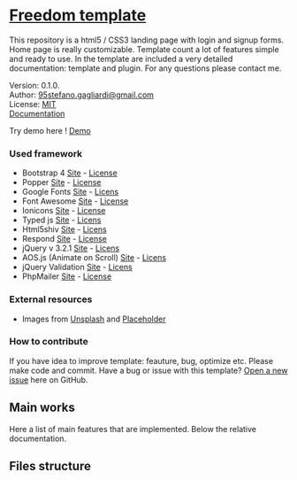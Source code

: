 # [Freedom template](http://spola.net/freedom)
This repository is a html5 / CSS3 landing page with login and signup forms. Home page is really customizable. Template count a lot of features simple and ready to use. In the template are included a very detailed documentation: template and plugin. For any questions please contact me.

Version: 0.1.0. </br>
Author: 95stefano.gagliardi@gmail.com</br>
License: [MIT](https://github.com/Spolaa/freedom-template/blob/master/LICENSE)</br>
[Documentation](https://github.com/Spolaa/freedom-template/blob/master/DOCUMENTATION.md)

Try demo here ! [Demo](http://www.spola.net/freedom/index.html)

### Used framework

- Bootstrap 4 [Site](https://v4-alpha.getbootstrap.com/) - [License](https://github.com/twbs/bootstrap/blob/master/LICENSE)
- Popper [Site](https://popper.js.org/) - [License](https://github.com/FezVrasta/popper.js/blob/master/LICENSE.md)
- Google Fonts [Site](https://fonts.google.com/) - [Licens](https://fonts.google.com/attribution)
- Font Awesome [Site](http://fontawesome.io/) - [License](http://fontawesome.io/license/)
- Ionicons [Site](http://ionicons.com/) - [License](https://github.com/ionic-team/ionicons/blob/master/LICENSE)
- Typed js [Site](http://www.mattboldt.com/demos/typed-js/) - [Licens](https://github.com/mattboldt/typed.js/blob/master/LICENSE.txt)
- Html5shiv [Site](https://github.com/aFarkas/html5shiv) - [Licens](https://github.com/aFarkas/html5shiv/blob/master/MIT%20and%20GPL2%20licenses.md)
- Respond [Site](https://github.com/scottjehl/Respond) - [License](https://github.com/scottjehl/Respond/blob/master/LICENSE-MIT)
- jQuery v 3.2.1 [Site](https://jquery.com/) - [Licens](https://jquery.org/license/)
- AOS.js (Animate on Scroll) [Site](https://michalsnik.github.io/aos/) - [Licens](https://github.com/michalsnik/aos/blob/master/LICENSE)
- jQuery Validation [Site](https://jqueryvalidation.org/) - [Licens](https://github.com/jquery-validation/jquery-validation/blob/master/LICENSE.md)
- PhpMailer [Site](https://github.com/PHPMailer/PHPMailer) - [License](https://github.com/PHPMailer/PHPMailer/blob/master/LICENSE)

### External resources
- Images from [Unsplash](https://unsplash.com/) and [Placeholder](https://placeholder.com/)

### How to contribute

If you have idea to improve template: feauture, bug, optimize etc. Please make code and commit.
Have a bug or issue with this template? [Open a new issue](https://github.com/Spolaa/freedom-template/issues) here on GitHub.

## Main works

Here a list of main features that are implemented. Below the relative documentation.

## Files structure
